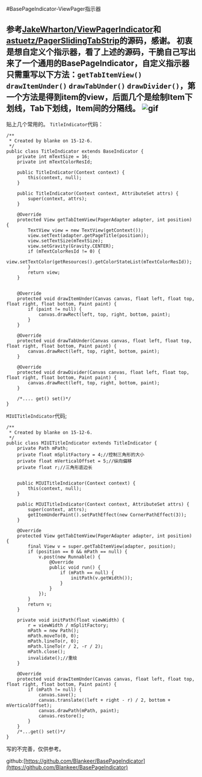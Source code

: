 #BasePageIndicator-ViewPager指示器

参考[JakeWharton/ViewPagerIndicator](https://github.com/JakeWharton/ViewPagerIndicator)和[astuetz/PagerSlidingTabStrip](https://github.com/astuetz/PagerSlidingTabStrip)的源码，感谢。
初衷是想自定义个指示器，看了上述的源码，干脆自己写出来了一个通用的BasePageIndicator，自定义指示器只需重写以下方法：`getTabItemView()` `drawItemUnder()` `drawTabUnder()` `drawDivider()`，第一个方法是得到item的view，后面几个是绘制Item下划线，Tab下划线，Item间的分隔线。
![gif](https://github.com/Blankeer/BasePageIndicator/blob/master/screenshot.gif)
---
贴上几个常用的。
`TitleIndicator`代码：
```
/**
 * Created by blanke on 15-12-6.
 */
public class TitleIndicator extends BaseIndicator {
    private int mTextSize = 16;
    private int mTextColorResId;

    public TitleIndicator(Context context) {
        this(context, null);
    }

    public TitleIndicator(Context context, AttributeSet attrs) {
        super(context, attrs);
    }

    @Override
    protected View getTabItemView(PagerAdapter adapter, int position) {
        TextView view = new TextView(getContext());
        view.setText(adapter.getPageTitle(position));
        view.setTextSize(mTextSize);
        view.setGravity(Gravity.CENTER);
        if (mTextColorResId != 0) {
            view.setTextColor(getResources().getColorStateList(mTextColorResId));
        }
        return view;
    }


    @Override
    protected void drawItemUnder(Canvas canvas, float left, float top, float right, float bottom, Paint paint) {
        if (paint != null) {
            canvas.drawRect(left, top, right, bottom, paint);
        }
    }

    @Override
    protected void drawTabUnder(Canvas canvas, float left, float top, float right, float bottom, Paint paint) {
        canvas.drawRect(left, top, right, bottom, paint);
    }

    @Override
    protected void drawDivider(Canvas canvas, float left, float top, float right, float bottom, Paint paint) {
        canvas.drawRect(left, top, right, bottom, paint);
    }

    /*.... get() set()*/
}
```
 `MIUITitleIndicator`代码;

```
/**
 * Created by blanke on 15-12-6.
 */
public class MIUITitleIndicator extends TitleIndicator {
    private Path mPath;
    private float mSplitFactory = 4;//控制三角形的大小
    private float mVerticalOffset = 5;//纵向偏移
    private float r;//三角形底边长


    public MIUITitleIndicator(Context context) {
        this(context, null);
    }

    public MIUITitleIndicator(Context context, AttributeSet attrs) {
        super(context, attrs);
        getItemUnderPaint().setPathEffect(new CornerPathEffect(3));
    }

    @Override
    protected View getTabItemView(PagerAdapter adapter, int position) {
        final View v = super.getTabItemView(adapter, position);
        if (position == 0 && mPath == null) {
            v.post(new Runnable() {
                @Override
                public void run() {
                    if (mPath == null) {
                        initPath(v.getWidth());
                    }
                }
            });
        }
        return v;
    }

    private void initPath(float viewWidth) {
        r = viewWidth / mSplitFactory;
        mPath = new Path();
        mPath.moveTo(0, 0);
        mPath.lineTo(r, 0);
        mPath.lineTo(r / 2, -r / 2);
        mPath.close();
        invalidate();//重绘
    }

    @Override
    protected void drawItemUnder(Canvas canvas, float left, float top, float right, float bottom, Paint paint) {
        if (mPath != null) {
            canvas.save();
            canvas.translate((left + right - r) / 2, bottom + mVerticalOffset);
            canvas.drawPath(mPath, paint);
            canvas.restore();
        }
    }
	/*...get() set()*/
}
```

写的不完善，仅供参考。 

github:[https://github.com/Blankeer/BasePageIndicator](https://github.com/Blankeer/BasePageIndicator)


